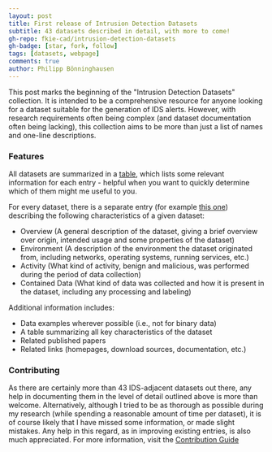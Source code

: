 ```yaml
---
layout: post
title: First release of Intrusion Detection Datasets
subtitle: 43 datasets described in detail, with more to come!
gh-repo: fkie-cad/intrusion-detection-datasets
gh-badge: [star, fork, follow]
tags: [datasets, webpage]
comments: true
author: Philipp Bönninghausen
---
```


This post marks the beginning of the "Intrusion Detection Datasets" collection.
It is intended to be a comprehensive resource for anyone looking for a dataset suitable for the generation of IDS alerts.
However, with research requirements often being complex (and dataset documentation often being lacking), this collection aims to be more than just a list of names and one-line descriptions.

### Features
All datasets are summarized in a [table](/intrusion-detection-datasets/content/all_datasets), which lists some relevant information for each entry - helpful when you want to quickly determine which of them might me useful to you.

For every dataset, there is a separate entry (for example [this one](/intrusion-detection-datasets/content/datasets/ait_log_dataset)) describing the following characteristics of a given dataset:
- Overview (A general description of the dataset, giving a brief overview over origin, intended usage and some properties of the dataset)
- Environment (A description of the environment the dataset originated from, including networks, operating systems, running services, etc.)
- Activity (What kind of activity, benign and malicious, was performed during the period of data collection)
- Contained Data (What kind of data was collected and how it is present in the dataset, including any processing and labeling)

Additional information includes:
- Data examples wherever possible (i.e., not for binary data)
- A table summarizing all key characteristics of the dataset
- Related published papers
- Related links (homepages, download sources, documentation, etc.)

### Contributing
As there are certainly more than 43 IDS-adjacent datasets out there, any help in documenting them in the level of detail outlined above is more than welcome.
Alternatively, although I tried to be as thorough as possible during my research (while spending a reasonable amount of time per dataset), it is of course likely that I have missed some information, or made slight mistakes.
Any help in this regard, as in improving existing entries, is also much appreciated.
For more information, visit the [Contribution Guide](/intrusion-detection-datasets/content/contributing)

